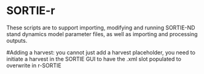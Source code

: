 # SORTIE-r
These scripts are to support importing, modifying and running SORTIE-ND stand dynamics model parameter files, as well as importing and processing outputs.

#Adding a harvest:
you cannot just add a harvest placeholder, you need to initiate a harvest in the SORTIE GUI to have the .xml slot populated to overwrite in r-SORTIE